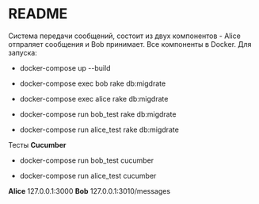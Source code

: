# README

Система передачи сообщений, состоит из двух компонентов - Alice отпраляет сообщения и Bob принимает. Все компоненты в Docker. Для запуска:

* docker-compose up --build

* docker-compose exec bob rake db:migdrate 

* docker-compose exec alice rake db:migdrate

* docker-compose run bob_test rake db:migdrate 

* docker-compose run alice_test rake db:migdrate

Тесты **Cucumber**

* docker-compose run bob_test cucumber

* docker-compose run alice_test cucumber


**Alice** 127.0.0.1:3000
**Bob** 127.0.0.1:3010/messages 